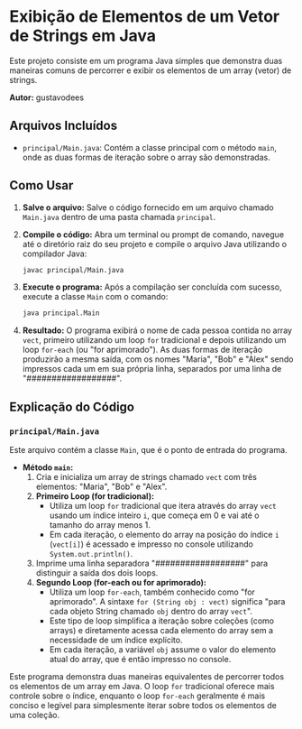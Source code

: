# Exibição de Elementos de um Vetor de Strings em Java

Este projeto consiste em um programa Java simples que demonstra duas maneiras comuns de percorrer e exibir os elementos de um array (vetor) de strings.

**Autor:** gustavodees

## Arquivos Incluídos

* `principal/Main.java`: Contém a classe principal com o método `main`, onde as duas formas de iteração sobre o array são demonstradas.

## Como Usar

1.  **Salve o arquivo:** Salve o código fornecido em um arquivo chamado `Main.java` dentro de uma pasta chamada `principal`.
2.  **Compile o código:** Abra um terminal ou prompt de comando, navegue até o diretório raiz do seu projeto e compile o arquivo Java utilizando o compilador Java:

    ```bash
    javac principal/Main.java
    ```

3.  **Execute o programa:** Após a compilação ser concluída com sucesso, execute a classe `Main` com o comando:

    ```bash
    java principal.Main
    ```

4.  **Resultado:** O programa exibirá o nome de cada pessoa contida no array `vect`, primeiro utilizando um loop `for` tradicional e depois utilizando um loop `for-each` (ou "for aprimorado"). As duas formas de iteração produzirão a mesma saída, com os nomes "Maria", "Bob" e "Alex" sendo impressos cada um em sua própria linha, separados por uma linha de "##################".

## Explicação do Código

### `principal/Main.java`

Este arquivo contém a classe `Main`, que é o ponto de entrada do programa.

* **Método `main`:**
    1.  Cria e inicializa um array de strings chamado `vect` com três elementos: "Maria", "Bob" e "Alex".
    2.  **Primeiro Loop (for tradicional):**
        * Utiliza um loop `for` tradicional que itera através do array `vect` usando um índice inteiro `i`, que começa em 0 e vai até o tamanho do array menos 1.
        * Em cada iteração, o elemento do array na posição do índice `i` (`vect[i]`) é acessado e impresso no console utilizando `System.out.println()`.
    3.  Imprime uma linha separadora "##################" para distinguir a saída dos dois loops.
    4.  **Segundo Loop (for-each ou for aprimorado):**
        * Utiliza um loop `for-each`, também conhecido como "for aprimorado". A sintaxe `for (String obj : vect)` significa "para cada objeto String chamado `obj` dentro do array `vect`".
        * Este tipo de loop simplifica a iteração sobre coleções (como arrays) e diretamente acessa cada elemento do array sem a necessidade de um índice explícito.
        * Em cada iteração, a variável `obj` assume o valor do elemento atual do array, que é então impresso no console.

Este programa demonstra duas maneiras equivalentes de percorrer todos os elementos de um array em Java. O loop `for` tradicional oferece mais controle sobre o índice, enquanto o loop `for-each` geralmente é mais conciso e legível para simplesmente iterar sobre todos os elementos de uma coleção.
